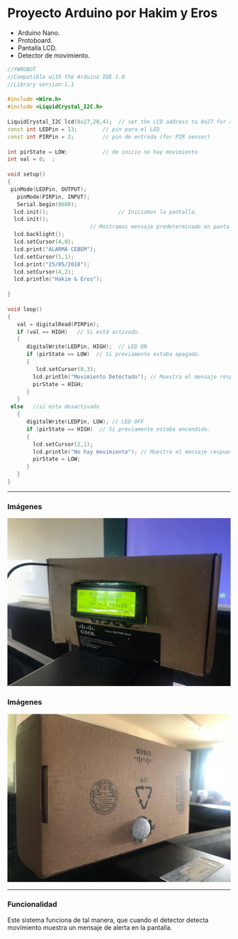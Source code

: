 # Proyecto Arduino por Hakim y Eros
- Arduino Nano.
- Protoboard.
- Pantalla LCD.
- Detector de movimiento.


```C++
//YWROBOT
//Compatible with the Arduino IDE 1.0
//Library version:1.1

#include <Wire.h> 
#include <LiquidCrystal_I2C.h>

LiquidCrystal_I2C lcd(0x27,20,4);  // set the LCD address to 0x27 for a 16 chars and 2 line display
const int LEDPin = 13;        // pin para el LED
const int PIRPin = 2;         // pin de entrada (for PIR sensor)
 
int pirState = LOW;           // de inicio no hay movimiento
int val = 0;  ;
 
void setup()
{
 pinMode(LEDPin, OUTPUT); 
   pinMode(PIRPin, INPUT);
   Serial.begin(9600);
  lcd.init();                      // Iniciamos la pantalla.
  lcd.init();
                          // Mostramos mensaje predeterminado en pantalla.
  lcd.backlight();
  lcd.setCursor(4,0);
  lcd.print("ALARMA CEBEM");
  lcd.setCursor(5,1);
  lcd.print("25/05/2018");
  lcd.setCursor(4,2);
  lcd.println("Hakim & Eros");
   
}
 
void loop()
{
   val = digitalRead(PIRPin);
   if (val == HIGH)   // Si está activado.
   { 
      digitalWrite(LEDPin, HIGH);  // LED ON
      if (pirState == LOW)  // Si previamente estaba apagado.
      {
         lcd.setCursor(0,3);
        lcd.println("Movimiento Detectado"); // Muestra el mensaje respuesta.
        pirState = HIGH;
      }
   } 
 else   //si esta desactivado
   {
      digitalWrite(LEDPin, LOW); // LED OFF
      if (pirState == HIGH)  // Si previamente estaba encendido.
      {
        lcd.setCursor(2,1);
        lcd.println("No hay movimiento"); // Muestra el mensaje respuesta.
        pirState = LOW;
      }
   }
}

```
___
### Imágenes
![Imagen Arduino](arduino5.jpg "FrontArduino")

### Imágenes
![Imagen Arduino](arduino6.jpg "BackArduino")
___
### Funcionalidad
Este sistema funciona de tal manera, que cuando el detector detecta movimiento muestra un mensaje de alerta en la pantalla.
